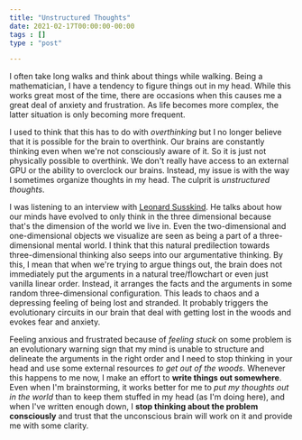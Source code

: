 ```yaml
---
title: "Unstructured Thoughts"
date: 2021-02-17T00:00:00-00:00
tags : []
type : "post"

---
```


I often take long walks and think about things while walking.
Being a mathematician, I have a tendency to figure things out in my head.
While this works great most of the time, there are occasions when this causes me a great deal of  anxiety and frustration.
As life becomes more complex, the latter situation is only becoming more frequent.

I used to think that this has to do with *overthinking* but I no longer believe that it is possible for the brain to overthink. Our brains are constantly thinking even when we're not consciously aware of it. So it is just not physically possible to overthink. We don't really have access to an external GPU or the ability to overclock our brains. Instead, my issue is with the way I sometimes organize thoughts in my head. The culprit is *unstructured thoughts*.

I was listening to an interview with [Leonard Susskind](https://www.youtube.com/watch?v=s78hvV3QLUE). He talks about how our minds have evolved to only think in the three dimensional because that's the dimension of the world we live in. Even the two-dimensional and one-dimensional objects we visualize are seen as being a part of a three-dimensional mental world. I think that this natural predilection towards three-dimensional thinking also seeps into our argumentative thinking. By this, I mean that when we're trying to argue things out, the brain does not immediately put the arguments in a natural tree/flowchart or even just vanilla linear order. Instead, it arranges the facts and the arguments in some random three-dimensional configuration. This leads to chaos and a depressing feeling of being lost and stranded. It probably triggers the evolutionary circuits in our brain that deal with getting lost in the woods and evokes fear and anxiety.

Feeling anxious and frustrated because of *feeling stuck* on some problem is an evolutionary warning sign that my mind is unable to structure and delineate the arguments in the right order and I need to stop thinking in your head and use some external resources *to get out of the woods*.
Whenever this happens to me now, I make an effort to **write things out somewhere**. Even when I'm brainstorming, it works better for me to *put my thoughts out in the world* than to keep them stuffed in my head (as I'm doing here), and when I've written enough down, I **stop thinking about the problem consciously** and trust that the unconscious brain will work on it and provide me with some clarity. 